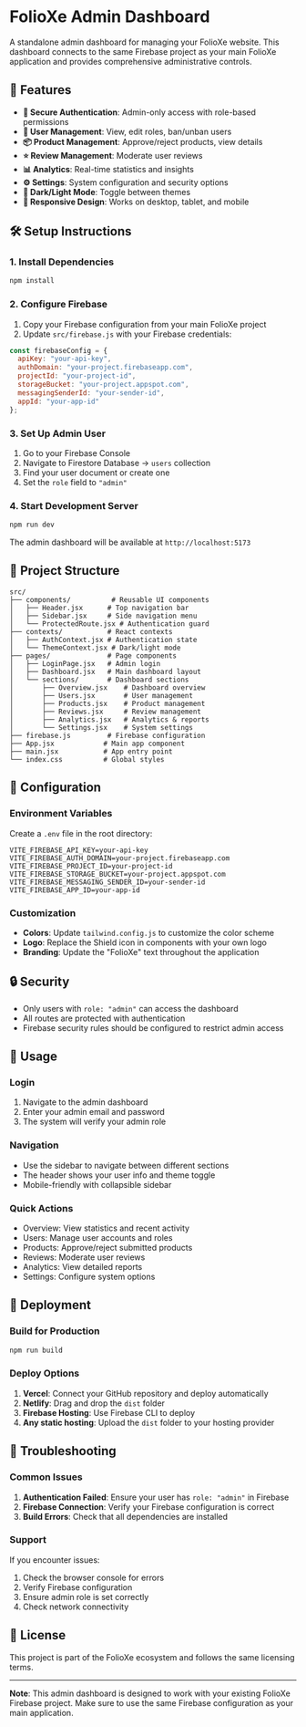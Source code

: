 # FolioXe Admin Dashboard

A standalone admin dashboard for managing your FolioXe website. This dashboard connects to the same Firebase project as your main FolioXe application and provides comprehensive administrative controls.

## 🚀 Features

- **🔐 Secure Authentication**: Admin-only access with role-based permissions
- **👥 User Management**: View, edit roles, ban/unban users
- **📦 Product Management**: Approve/reject products, view details
- **⭐ Review Management**: Moderate user reviews
- **📊 Analytics**: Real-time statistics and insights
- **⚙️ Settings**: System configuration and security options
- **🌙 Dark/Light Mode**: Toggle between themes
- **📱 Responsive Design**: Works on desktop, tablet, and mobile

## 🛠️ Setup Instructions

### 1. Install Dependencies

```bash
npm install
```

### 2. Configure Firebase

1. Copy your Firebase configuration from your main FolioXe project
2. Update `src/firebase.js` with your Firebase credentials:

```javascript
const firebaseConfig = {
  apiKey: "your-api-key",
  authDomain: "your-project.firebaseapp.com",
  projectId: "your-project-id",
  storageBucket: "your-project.appspot.com",
  messagingSenderId: "your-sender-id",
  appId: "your-app-id"
};
```

### 3. Set Up Admin User

1. Go to your Firebase Console
2. Navigate to Firestore Database → `users` collection
3. Find your user document or create one
4. Set the `role` field to `"admin"`

### 4. Start Development Server

```bash
npm run dev
```

The admin dashboard will be available at `http://localhost:5173`

## 📁 Project Structure

```
src/
├── components/          # Reusable UI components
│   ├── Header.jsx      # Top navigation bar
│   ├── Sidebar.jsx     # Side navigation menu
│   └── ProtectedRoute.jsx # Authentication guard
├── contexts/           # React contexts
│   ├── AuthContext.jsx # Authentication state
│   └── ThemeContext.jsx # Dark/light mode
├── pages/              # Page components
│   ├── LoginPage.jsx   # Admin login
│   ├── Dashboard.jsx   # Main dashboard layout
│   └── sections/       # Dashboard sections
│       ├── Overview.jsx    # Dashboard overview
│       ├── Users.jsx       # User management
│       ├── Products.jsx    # Product management
│       ├── Reviews.jsx     # Review management
│       ├── Analytics.jsx   # Analytics & reports
│       └── Settings.jsx    # System settings
├── firebase.js         # Firebase configuration
├── App.jsx            # Main app component
├── main.jsx           # App entry point
└── index.css          # Global styles
```

## 🔧 Configuration

### Environment Variables

Create a `.env` file in the root directory:

```env
VITE_FIREBASE_API_KEY=your-api-key
VITE_FIREBASE_AUTH_DOMAIN=your-project.firebaseapp.com
VITE_FIREBASE_PROJECT_ID=your-project-id
VITE_FIREBASE_STORAGE_BUCKET=your-project.appspot.com
VITE_FIREBASE_MESSAGING_SENDER_ID=your-sender-id
VITE_FIREBASE_APP_ID=your-app-id
```

### Customization

- **Colors**: Update `tailwind.config.js` to customize the color scheme
- **Logo**: Replace the Shield icon in components with your own logo
- **Branding**: Update the "FolioXe" text throughout the application

## 🔒 Security

- Only users with `role: "admin"` can access the dashboard
- All routes are protected with authentication
- Firebase security rules should be configured to restrict admin access

## 📱 Usage

### Login
1. Navigate to the admin dashboard
2. Enter your admin email and password
3. The system will verify your admin role

### Navigation
- Use the sidebar to navigate between different sections
- The header shows your user info and theme toggle
- Mobile-friendly with collapsible sidebar

### Quick Actions
- Overview: View statistics and recent activity
- Users: Manage user accounts and roles
- Products: Approve/reject submitted products
- Reviews: Moderate user reviews
- Analytics: View detailed reports
- Settings: Configure system options

## 🚀 Deployment

### Build for Production

```bash
npm run build
```

### Deploy Options

1. **Vercel**: Connect your GitHub repository and deploy automatically
2. **Netlify**: Drag and drop the `dist` folder
3. **Firebase Hosting**: Use Firebase CLI to deploy
4. **Any static hosting**: Upload the `dist` folder to your hosting provider

## 🔧 Troubleshooting

### Common Issues

1. **Authentication Failed**: Ensure your user has `role: "admin"` in Firebase
2. **Firebase Connection**: Verify your Firebase configuration is correct
3. **Build Errors**: Check that all dependencies are installed

### Support

If you encounter issues:
1. Check the browser console for errors
2. Verify Firebase configuration
3. Ensure admin role is set correctly
4. Check network connectivity

## 📄 License

This project is part of the FolioXe ecosystem and follows the same licensing terms.

---

**Note**: This admin dashboard is designed to work with your existing FolioXe Firebase project. Make sure to use the same Firebase configuration as your main application. 